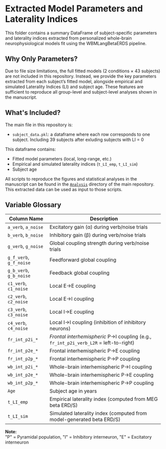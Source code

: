 # Extracted Model Parameters and Laterality Indices
This folder contains a summary DataFrame of subject-specific parameters and laterality indices extracted from personalized whole-brain neurophysiological models fit using the WBMLangBetaERDS pipeline.

## Why Only Parameters?

Due to file size limitations, the full fitted models (2 conditions × 43 subjects) are not included in this repository. Instead, we provide the key parameters extracted from each subject’s fitted model, alongside empirical and simulated Laterality Indices (LI) and subject age. These features are sufficient to reproduce all group-level and subject-level analyses shown in the manuscript.

## What's Included?

The main file in this repository is:
- `subject_data.pkl`: a dataframe where each row corresponds to one subject. Including 39 subjects after exluding subjects with LI = 0

This dataframe contains:
- Fitted model parameters (local, long-range, etc.)
- Empirical and simulated laterality indices (`t_LI_emp`, `t_LI_sim`)
- Subject age

All scripts to reproduce the figures and statistical analyses in the manuscript can be found in the [`Analysis`](https://github.com/Minarose/WBMLangBetaERDS/tree/main/Analysis) directory of the main repository. This extracted data can be used as input to those scripts.

## Variable Glossary

| Column Name                   | Description |
|------------------------------|-------------|
| `a_verb`, `a_noise`          | Excitatory gain (α) during verb/noise trials |
| `b_verb`, `b_noise`          | Inhibitory gain (β) during verb/noise trials |
| `g_verb`, `g_noise`          | Global coupling strength during verb/noise trials |
| `g_f_verb`, `g_f_noise`      | Feedforward global coupling |
| `g_b_verb`, `g_b_noise`      | Feedback global coupling |
| `c1_verb`, `c1_noise`        | Local E→E coupling |
| `c2_verb`, `c2_noise`        | Local E→I coupling |
| `c3_verb`, `c3_noise`        | Local I→E coupling |
| `c4_verb`, `c4_noise`        | Local I→I coupling (inhibition of inhibitory neurons) |
| `fr_int_p2i_*`               | *Frontal interhemispheric* P→I coupling (e.g., `fr_int_p2i_verb_L2R` = left-to-right) |
| `fr_int_p2e_*`               | Frontal interhemispheric P→E coupling |
| `fr_int_p2p_*`               | Frontal interhemispheric P→P coupling |
| `wb_int_p2i_*`               | Whole-brain interhemispheric P→I coupling |
| `wb_int_p2e_*`               | Whole-brain interhemispheric P→E coupling |
| `wb_int_p2p_*`               | Whole-brain interhemispheric P→P coupling |
| `Age`                        | Subject age in years |
| `t_LI_emp`                   | Empirical laterality index (computed from MEG beta ERD/S) |
| `t_LI_sim`                   | Simulated laterality index (computed from model-generated beta ERD/S) |

**Note:**  
"P" = Pyramidal population, "I" = Inhibitory interneuron, "E" = Excitatory interneuron

